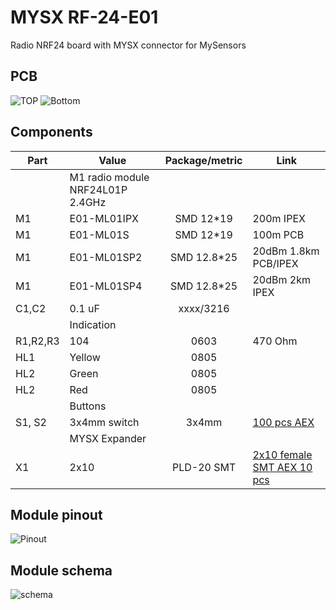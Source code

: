 # MYSX RF-24-E01

Radio NRF24 board with MYSX connector for MySensors 

## PCB
![TOP](images/pcb_rev4_top.png) ![Bottom](images/pcb_rev4_bottom.png)

## Components

|Part|Value|Package/metric|Link|
|----|----|:----:|----|
||M1 radio module NRF24L01P 2.4GHz||
|M1|E01-ML01IPX|SMD	12*19|200m		IPEX|
|M1|E01-ML01S|SMD	12*19|100m		PCB|
|M1|E01-ML01SP2|SMD	12.8*25|20dBm	1.8km	PCB/IPEX|
|M1|E01-ML01SP4|SMD	12.8*25|20dBm	2km		IPEX|
|C1,C2|0.1 uF|xxxx/3216||
||Indication||
|R1,R2,R3|104|0603|470 Ohm
HL1|Yellow|0805||
HL2|Green|0805||
HL2|Red|0805||
||Buttons
S1, S2|3x4mm switch|3x4mm|[100 pcs AEX](https://l.kool.ru/9b1x3)| 
||MYSX Expander
X1   |2x10                 |PLD-20 SMT|[2x10 female SMT AEX 10 pcs](https://l.kool.ru/v67cs) 

## Module pinout 

![Pinout](docs/module_pinout.jpg)

## Module schema

![schema](docs/module_schema.jpg)



